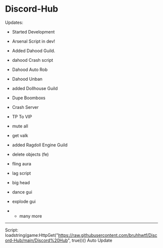 # Discord-Hub
Updates: 

- Started Development
- Arsenal Script in dev!
- Added Dahood Guild.
- dahood Crash script 
- Dahood Auto Rob
- Dahood Unban

- added Dollhouse Guild
- Dupe Boomboxs
- Crash Server
- TP To VIP
- mute all
- get valk

- added Ragdoll Engine Guild 
- delete objects (fe)
- fling aura
- lag script
- big head 
- dance gui
- explode gui
- + many more
---------------------------------------
Script: loadstring(game:HttpGet("https://raw.githubusercontent.com/bruhhwtf/Discord-Hub/main/Discord%20Hub", true))() Auto Update

